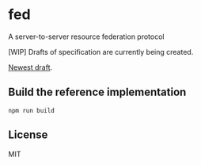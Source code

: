 # fed
A server-to-server resource federation protocol

[WIP] Drafts of specification are currently being created.

[Newest draft](./docs/specification/draft-2/doc-wip.md).

## Build the reference implementation
```
npm run build
```

## License
MIT
